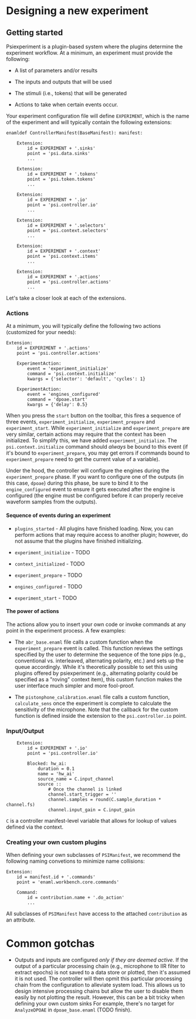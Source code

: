# Designing a new experiment

## Getting started

Psiexperiment is a plugin-based system where the plugins determine the experiment workflow. At a minimum, an experiment must provide the following:

* A list of parameters and/or results

* The inputs and outputs that will be used

* The stimuli (i.e., tokens) that will be generated

* Actions to take when certain events occur.
 
Your experiment configuration file will define `EXPERIMENT`, which is the name of the experiment and will typically contain the following extensions:

    enamldef ControllerManifest(BaseManifest): manifest:

        Extension:
            id = EXPERIMENT + '.sinks'
            point = 'psi.data.sinks'
            ...

        Extension:
            id = EXPERIMENT + '.tokens'
            point = 'psi.token.tokens'
            ...

        Extension:
            id = EXPERIMENT + '.io'
            point = 'psi.controller.io'
            ...

        Extension:
            id = EXPERIMENT + '.selectors'
            point = 'psi.context.selectors'
            ...

        Extension:
            id = EXPERIMENT + '.context'
            point = 'psi.context.items'
            ...

        Extension:
            id = EXPERIMENT + '.actions'
            point = 'psi.controller.actions'
            ...

Let's take a closer look at each of the extensions.

### Actions

At a minimum, you will typically define the following two actions (customized for your needs):

    Extension:
        id = EXPERIMENT + '.actions'
        point = 'psi.controller.actions'

        ExperimentAction:
            event = 'experiment_initialize'
            command = 'psi.context.initialize'
            kwargs = {'selector': 'default', 'cycles': 1}

        ExperimentAction:
            event = 'engines_configured'
            command = 'dpoae.start'
            kwargs = {'delay': 0.5}

When you press the `start` button on the toolbar, this fires a sequence of three events, `experiment_initialize`, `experiment_prepare` and `experiment_start`.  While `experiment_initialize` and `experiment_prepare` are very similar, certain actions may require that the context has been initialized. To simplify this, we have added `experiment_initialize`. The `psi.context.initialize` command should *always* be bound to this event (if it's bound to `experiment_prepare`, you may get errors if commands bound to `experiment_prepare` need to get the current value of a variable).

Under the hood, the controller will configure the engines during the `experiment_prepare` phase. If you want to configure one of the outputs (in this case, `dpoae`) during this phase, be sure to bind it to the `engine_configured` event to ensure it gets executed after the engine is configured (the engine must be configured before it can properly receive waveform samples from the outputs).

#### Sequence of events during an experiment

* `plugins_started` - All plugins have finished loading. Now, you can perform actions that may require access to another plugin; however, do not assume that the plugins have finished initializing.

* `experiment_initialize` - TODO

* `context_initialized` - TODO

* `experiment_prepare` - TODO

* `engines_configured` - TODO

* `experiment_start` - TODO

#### The power of actions

The actions allow you to insert your own code or invoke commands at any point in the experiment process. A few examples:

* The `abr_base.enaml` file calls a custom function when the `experiment_prepare` event is called. This function reviews the settings specified by the user to determine the sequence of the tone pips (e.g., conventional vs. interleaved, alternating polarity, etc.) and sets up the queue accordingly. While it's theoretically possible to set this using plugins offered by psiexperiment (e.g., alternating polarity could be specified as a "roving" context item), this custom function makes the user interface much simpler and more fool-proof.

* The `pistonphone_calibration.enaml` file calls a custom function, `calculate_sens` once the experiment is complete to calculate the sensitivity of the microphone. Note that the callback for the custom function is defined inside the extension to the `psi.controller.io` point.


### Input/Output

        Extension:
            id = EXPERIMENT + '.io'
            point = 'psi.controller.io'

            Blocked: hw_ai:
                duration = 0.1
                name = 'hw_ai'
                source_name = C.input_channel
                source ::
                    # Once the channel is linked
                    channel.start_trigger = ''
                    channel.samples = round(C.sample_duration * channel.fs)
                    channel.input_gain = C.input_gain

`C` is a controller manifest-level variable that allows for lookup of values defined via the context.


### Creating your own custom plugins

When defining your own subclasses of `PSIManifest`, we recommend the following naming convetions to minimize name collisions:

    Extension:
        id = manifest.id + '.commands'
        point = 'enaml.workbench.core.commands'

        Command:
            id = contribution.name + '.do_action'
            ...

All subclasses of `PSIManifest` have access to the attached `contribution` as an attribute.


# Common gotchas

* Outputs and inputs are configured *only if they are deemed active*. If the output of a particular processing chain (e.g., microphone to IIR filter to extract epochs) is not saved to a data store or plotted, then it's assumed it is not used. The controller will then opmit this particular processing chain from the configuration to alleviate system load. This allows us to design intensive processing chains but allow the user to disable them easily by not plotting the result. However, this can be a bit tricky when defining your own custom sinks For example, there's no target for `AnalyzeDPOAE` in `dpoae_base.enaml` (TODO finish).
